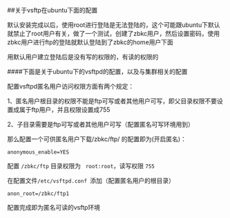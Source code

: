 ##关于vsftp在ubuntu下面的配置

默认安装完成以后，使用root进行登陆是无法登陆的，这个可能跟ubuntu下默认就禁止了root用户有关，做了一个测试，创建了zbkc用户，然后设置密码，使用zbkc用户进行ftp的登陆就默认登陆到了zbkc的home用户下面

用默认用户建立登陆后是没有写的权限的，有读的权限的


####下面是关于ubuntu下的vsftpd的配置，以及与集群相关的配置

配置vsftpd匿名用户访问权限方面有两个规定：

1、匿名用户根目录的权限不能是ftp可写或者其他用户可写，即父目录权限不要设置成属于ftp用户，并且权限设置成755

2、子目录需要是ftp可写或者其他用户可写（配置匿名可写环境用到）

那么配置一个可供匿名用户下载/zbkc/ftp/ 的配置即为(开启匿名)：

	anonymous_enable=YES 

配置 `/zbkc/ftp` 目录权限为 ` root:root`，读写权限 `755`

在配置文件`/etc/vsftpd.conf `添加（配置匿名用户的根目录）

	anon_root=/zbkc/ftp1

配置完成即为匿名可读的vsftp环境